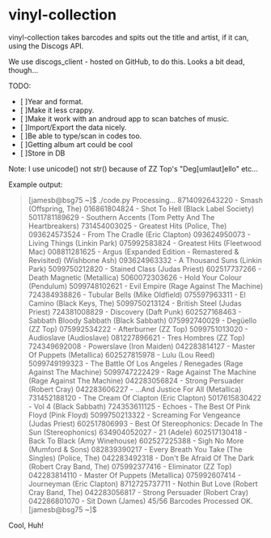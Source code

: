vinyl-collection
================

vinyl-collection takes barcodes and spits out the title and artist, if it can, using the Discogs API.

We use discogs_client - hosted on GitHub, to do this. Looks a bit dead, though... 

TODO:
- [ ]Year and format.
- [ ]Make it less crappy.
- [ ]Make it work with an androud app to scan batches of music.
- [ ]Import/Export the data nicely.
- [ ]Be able to type/scan in codes too.
- [ ]Getting album art could be cool
- [ ]Store in DB

Note:
I use unicode() not str() because of ZZ Top's "Deg[umlaut]ello" etc...

Example output:

 > [jamesb@bsg75 ~]$ ./code.py
 > Processing...
 > 8714092643220 - Smash (Offspring, The)
 > 016861804824 - Shot To Hell (Black Label Society)
 > 5011781189629 - Southern Accents (Tom Petty And The Heartbreakers)
 > 731454003025 - Greatest Hits (Police, The)
 > 093624573524 - From The Cradle (Eric Clapton)
 > 093624950073 - Living Things (Linkin Park)
 > 075992583824 - Greatest Hits (Fleetwood Mac)
 > 008811281625 - Argus (Expanded Edition - Remastered & Revisited) (Wishbone Ash)
 > 093624963332 - A Thousand Suns (Linkin Park)
 > 5099750212820 - Stained Class (Judas Priest)
 > 602517737266 - Death Magnetic (Metallica)
 > 5060072303626 - Hold Your Colour (Pendulum)
 > 5099748102621 - Evil Empire (Rage Against The Machine)
 > 724384938826 - Tubular Bells (Mike Oldfield)
 > 075597963311 - El Camino (Black Keys, The)
 > 5099750213124 - British Steel (Judas Priest)
 > 724381008829 - Discovery (Daft Punk)
 > 602527168463 - Sabbath Bloody Sabbath (Black Sabbath)
 > 075992740029 - Degüello (ZZ Top)
 > 075992534222 - Afterburner (ZZ Top)
 > 5099751013020 - Audioslave (Audioslave)
 > 081227896621 - Tres Hombres (ZZ Top)
 > 724349692008 - Powerslave (Iron Maiden)
 > 042283814127 - Master Of Puppets (Metallica)
 > 602527815978 - Lulu (Lou Reed)
 > 5099749199323 - The Battle Of Los Angeles / Renegades (Rage Against The Machine)
 > 5099747222429 - Rage Against The Machine (Rage Against The Machine)
 > 042283056824 - Strong Persuader (Robert Cray)
 > 042283606227 - ...And Justice For All (Metallica)
 > 731452188120 - The Cream Of Clapton (Eric Clapton)
 > 5017615830422 - Vol 4 (Black Sabbath)
 > 724353611125 - Echoes - The Best Of Pink Floyd (Pink Floyd)
 > 5099750213322 - Screaming For Vengeance (Judas Priest)
 > 602517806993 - Best Of Stereophonics: Decade In The Sun (Stereophonics)
 > 634904052027 - 21 (Adele)
 > 602517130418 - Back To Black (Amy Winehouse)
 > 602527225388 - Sigh No More (Mumford & Sons)
 > 082839390217 - Every Breath You Take (The Singles) (Police, The)
 > 042283492318 - Don't Be Afraid Of The Dark (Robert Cray Band, The)
 > 075992377416 - Eliminator (ZZ Top)
 > 042283814110 - Master Of Puppets (Metallica)
 > 075992607414 - Journeyman (Eric Clapton)
 > 8712725737711 - Nothin But Love (Robert Cray Band, The)
 > 042283056817 - Strong Persuader (Robert Cray)
 > 042286801070 - Sit Down (James)
 > 45/56 Barcodes Processed OK.
 > [jamesb@bsg75 ~]$ 

Cool, Huh!
